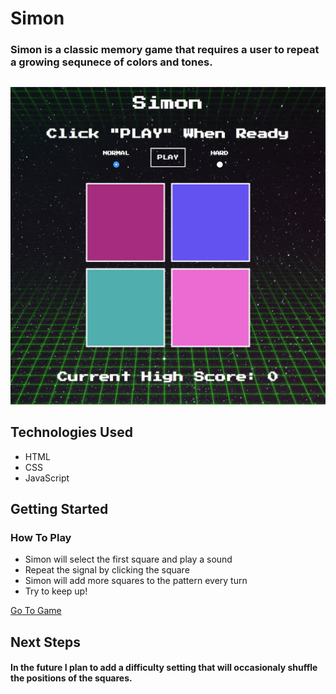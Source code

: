 # Simon

### Simon is a classic memory game that requires a user to repeat a growing sequnece of colors and tones.

## 
![Game Image](images/game-image.jpg)

## Technologies Used
- HTML
- CSS
- JavaScript

## Getting Started
### How To Play
- Simon will select the first square and play a sound
- Repeat the signal by clicking the square
- Simon will add more squares to the pattern every turn
- Try to keep up!

[Go To Game](https://hink123.github.io/simon/)

## Next Steps
#### In the future I plan to add a difficulty setting that will occasionaly shuffle the positions of the squares.


